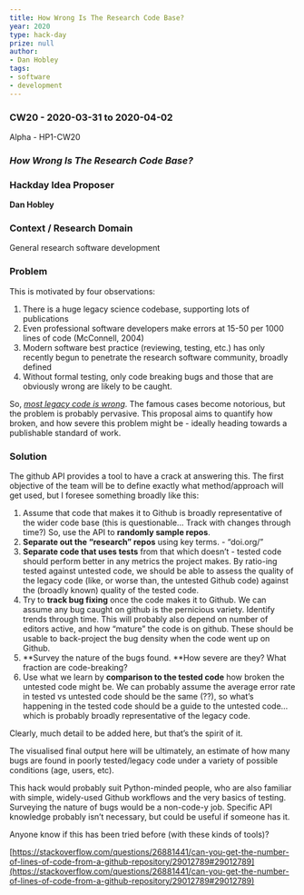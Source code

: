 ```yaml
---
title: How Wrong Is The Research Code Base?
year: 2020
type: hack-day
prize: null
author:
- Dan Hobley
tags:
- software
- development
---
```



### CW20 - 2020-03-31 to 2020-04-02

Alpha - HP1-CW20


### _How Wrong Is The Research Code Base?_


### **Hackday Idea Proposer**

**Dan Hobley**





### **Context / Research Domain**

General research software development


### **Problem**

This is motivated by four observations:



1. There is a huge legacy science codebase, supporting lots of publications
2. Even professional software developers make errors at 15-50 per 1000 lines of code (McConnell, 2004)
3. Modern software best practice (reviewing, testing, etc.) has only recently begun to penetrate the research software community, broadly defined
4. Without formal testing, only code breaking bugs and those that are obviously wrong are likely to be caught.

So, _<span style="text-decoration:underline;">most legacy code is wrong</span>_. The famous cases become notorious, but the problem is probably pervasive. This proposal aims to quantify how broken, and how severe this problem might be - ideally heading towards a publishable standard of work.


### **Solution**

The github API provides a tool to have a crack at answering this. The first objective of the team will be to define exactly what method/approach will get used, but I foresee something broadly like this:



1. Assume that code that makes it to Github is broadly representative of the wider code base (this is questionable… Track with changes through time?) So, use the API to **randomly sample repos**.
2. **Separate out the “research” repos** using key terms. - “doi.org/”
3. **Separate code that uses tests** from that which doesn’t - tested code should perform better in any metrics the project makes. By ratio-ing tested against untested code, we should be able to assess the quality of the legacy code (like, or worse than, the untested Github code) against the (broadly known) quality of the tested code.
4. Try to **track bug fixing** once the code makes it to Github. We can assume any bug caught on github is the pernicious variety. Identify trends through time. This will probably also depend on number of editors active, and how “mature” the code is on github. These should be usable to back-project the bug density when the code went up on Github.
5. **Survey the nature of the bugs found. **How severe are they? What fraction are code-breaking?
6. Use what we learn by **comparison to the tested code** how broken the untested code might be. We can probably assume the average error rate in tested vs untested code should be the same (??), so what’s happening in the tested code should be a guide to the untested code… which is probably broadly representative of the legacy code.

Clearly, much detail to be added here, but that’s the spirit of it.

The visualised final output here will be ultimately, an estimate of how many bugs are found in poorly tested/legacy code under a variety of possible conditions (age, users, etc).

This hack would probably suit Python-minded people, who are also familiar with simple, widely-used Github workflows and the very basics of testing. Surveying the nature of bugs would be a non-code-y job. Specific API knowledge probably isn’t necessary, but could be useful if someone has it.

Anyone know if this has been tried before (with these kinds of tools)?

[https://stackoverflow.com/questions/26881441/can-you-get-the-number-of-lines-of-code-from-a-github-repository/29012789#29012789](https://stackoverflow.com/questions/26881441/can-you-get-the-number-of-lines-of-code-from-a-github-repository/29012789#29012789)

